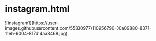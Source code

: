 # instagram.html
<DOCTYPE html>
<html>
  <head>
    <title>Instagram</title>
  </head>
  <body border="10">
  ![instagram1](https://user-images.githubusercontent.com/55830977/110956790-00a09880-8371-11eb-9004-817d14aa8468.jpg)  
  </body>
  </html>

